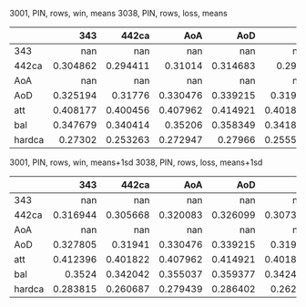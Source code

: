 3001, PIN, rows, win, means
3038, PIN, rows, loss, means

|        |        343 |      442ca |        AoA |        AoD |        att |        bal |     hardca |
|:-------|-----------:|-----------:|-----------:|-----------:|-----------:|-----------:|-----------:|
| 343    | nan        | nan        | nan        | nan        | nan        | nan        | nan        |
| 442ca  |   0.304862 |   0.294411 |   0.31014  |   0.314683 |   0.2962   |   0.305427 |   0.303121 |
| AoA    | nan        | nan        | nan        | nan        | nan        | nan        | nan        |
| AoD    |   0.325194 |   0.31776  |   0.330476 |   0.339215 |   0.31941  |   0.325601 |   0.322908 |
| att    |   0.408177 |   0.400456 |   0.407962 |   0.414921 |   0.401822 |   0.407339 |   0.405681 |
| bal    |   0.347679 |   0.340414 |   0.35206  |   0.358349 |   0.341881 |   0.34726  |   0.346595 |
| hardca |   0.27302  |   0.253263 |   0.272947 |   0.27966  |   0.255535 |   0.273959 |   0.26107  |

3001, PIN, rows, win, means+1sd
3038, PIN, rows, loss, means+1sd

|        |        343 |      442ca |        AoA |        AoD |        att |        bal |     hardca |
|:-------|-----------:|-----------:|-----------:|-----------:|-----------:|-----------:|-----------:|
| 343    | nan        | nan        | nan        | nan        | nan        | nan        | nan        |
| 442ca  |   0.316944 |   0.305668 |   0.320083 |   0.326099 |   0.307345 |   0.317628 |   0.314359 |
| AoA    | nan        | nan        | nan        | nan        | nan        | nan        | nan        |
| AoD    |   0.327805 |   0.31941  |   0.330476 |   0.339215 |   0.31941  |   0.328583 |   0.322908 |
| att    |   0.412396 |   0.401822 |   0.407962 |   0.414921 |   0.401822 |   0.412979 |   0.405681 |
| bal    |   0.3524   |   0.342042 |   0.355037 |   0.359377 |   0.342485 |   0.353298 |   0.346899 |
| hardca |   0.283815 |   0.260687 |   0.279439 |   0.286402 |   0.26266  |   0.284723 |   0.268291 |

